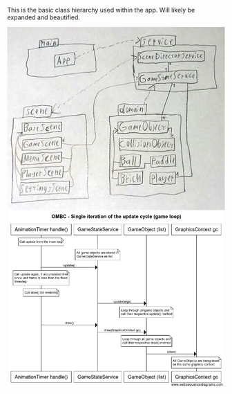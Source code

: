 This is the basic class hierarchy used within the app. Will likely be expanded and beautified.

![Image of class hierarchy](https://github.com/Jonkke/ot-harkkatyo/blob/master/documentation/baseClassDiagram.jpg)
![Sequence diagram of a single game loop iteration](https://github.com/Jonkke/ot-harkkatyo/blob/master/documentation/gameLoopIteration.png)
